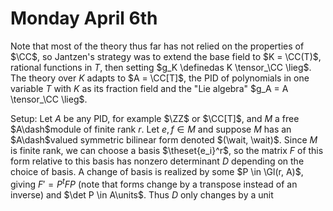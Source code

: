 # Monday April 6th

Note that most of the theory thus far has not relied on the properties of $\CC$, so Jantzen's strategy was to extend the base field to $K = \CC(T)$, rational functions in $T$, then setting $g_K \definedas K \tensor_\CC \lieg$.
The theory over $K$ adapts to $A = \CC[T]$, the PID of polynomials in one variable $T$ with $K$ as its fraction field and the "Lie algebra" $g_A = A \tensor_\CC \lieg$.

Setup:
Let $A$ be any PID, for example $\ZZ$ or $\CC[T]$, and $M$ a free $A\dash$module of finite rank $r$.
Let $e, f\in M$ and suppose $M$ has an $A\dash$valued symmetric bilinear form denoted $(\wait, \wait)$.
Since $M$ is finite rank, we can choose a basis $\theset{e_i}^r$, so the matrix $F$ of this form relative to this basis has nonzero determinant $D$ depending on the choice of basis.
A change of basis is realized by some $P \in \Gl(r, A)$, giving $F' = P^t F P$ (note that forms change by a transpose instead of an inverse) and $\det P \in A\units$.
Thus $D$ only changes by a unit
